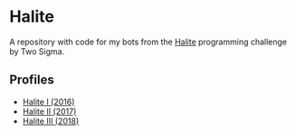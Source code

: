 # Halite
A repository with code for my bots from the [Halite](https://halite.io) programming challenge by Two Sigma.

## Profiles
* [Halite I (2016)](https://2016.halite.io/user.html?userID=4845)
* [Halite II (2017)](https://2017.halite.io/user/?user_id=1582)
* [Halite III (2018)](https://2018.halite.io/user/?user_id=1010)
